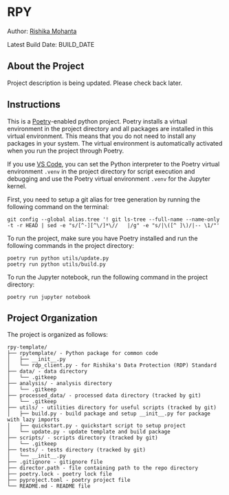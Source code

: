 # RPY

<!-- badges: start -->
<!-- badges: end -->

Author: [Rishika Mohanta](https://neurorishika.github.io/)

Latest Build Date: BUILD_DATE

## About the Project

Project description is being updated. Please check back later.

## Instructions

This is a [Poetry](https://python-poetry.org/)-enabled python project. Poetry installs a virtual environment in the project directory and all packages are installed in this virtual environment. This means that you do not need to install any packages in your system. The virtual environment is automatically activated when you run the project through Poetry. 

If you use [VS Code](https://code.visualstudio.com/), you can set the Python interpreter to the Poetry virtual environment `.venv` in the project directory for script execution and debugging and use the Poetry virtual environment `.venv` for the Jupyter kernel.

First, you need to setup a git alias for tree generation by running the following command on the terminal:

```
git config --global alias.tree '! git ls-tree --full-name --name-only -t -r HEAD | sed -e "s/[^-][^\/]*\//   |/g" -e "s/|\([^ ]\)/|-- \1/"'
```

To run the project, make sure you have Poetry installed and run the following commands in the project directory:

```
poetry run python utils/update.py
poetry run python utils/build.py
```

To run the Jupyter notebook, run the following command in the project directory:

```
poetry run jupyter notebook
```

## Project Organization

The project is organized as follows:

```
rpy-template/
├── rpytemplate/ - Python package for common code
│   ├── __init__.py
│   └── rdp_client.py - for Rishika's Data Protection (RDP) Standard
├── data/ - data directory
│   └── .gitkeep
├── analysis/ - analysis directory
│   └── .gitkeep
├── processed_data/ - processed data directory (tracked by git)
│   └── .gitkeep
├── utils/ - utilities directory for useful scripts (tracked by git)
│   ├── build.py - build package and setup __init__.py for package with lazy imports
│   ├── quickstart.py - quickstart script to setup project
│   └── update.py - update template and build package
├── scripts/ - scripts directory (tracked by git)
│   └── .gitkeep
├── tests/ - tests directory (tracked by git)
│   └── __init__.py
├── .gitignore - gitignore file
├── director.path - file containing path to the repo directory
├── poetry.lock - poetry lock file
├── pyproject.toml - poetry project file
└── README.md - README file
```